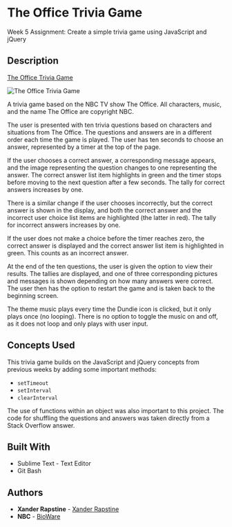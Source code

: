 # The Office Trivia Game

Week 5 Assignment: Create a simple trivia game using JavaScript and jQuery

## Description

[The Office Trivia Game](https://xandromus.github.io/triviagame/)

![The Office Trivia Game](https://xandromus.github.io/responsive-portfolio/assets/images/office.png)

A trivia game based on the NBC TV show The Office. All characters, music, and the name The Office are copyright NBC.

The user is presented with ten trivia questions based on characters and situations from The Office. The questions and answers are in a different order each time the game is played. The user has ten seconds to choose an answer, represented by a timer at the top of the page.

If the user chooses a correct answer, a corresponding message appears, and the image representing the question changes to one representing the answer. The correct answer list item highlights in green and the timer stops before moving to the next question after a few seconds. The tally for correct answers increases by one.

There is a similar change if the user chooses incorrectly, but the correct answer is shown in the display, and both the correct answer and the incorrect user choice list items are highlighted (the latter in red). The tally for incorrect answers increases by one.

If the user does not make a choice before the timer reaches zero, the correct answer is displayed and the correct answer list item is highlighted in green. This counts as an incorrect answer.

At the end of the ten questions, the user is given the option to view their results. The tallies are displayed, and one of three corresponding pictures and messages is shown depending on how many answers were correct. The user then has the option to restart the game and is taken back to the beginning screen.

The theme music plays every time the Dundie icon is clicked, but it only plays once (no looping). There is no option to toggle the music on and off, as it does not loop and only plays with user input.

## Concepts Used

This trivia game builds on the JavaScript and jQuery concepts from previous weeks by adding some important methods:

- `setTimeout`
- `setInterval`
- `clearInterval`

The use of functions within an object was also important to this project. The code for shuffling the questions and answers was taken directly from a Stack Overflow answer.

## Built With

- Sublime Text - Text Editor
- Git Bash

## Authors

- **Xander Rapstine** - [Xander Rapstine](https://github.com/Xandromus)
- **NBC** - [BioWare](https://www.nbc.com/)